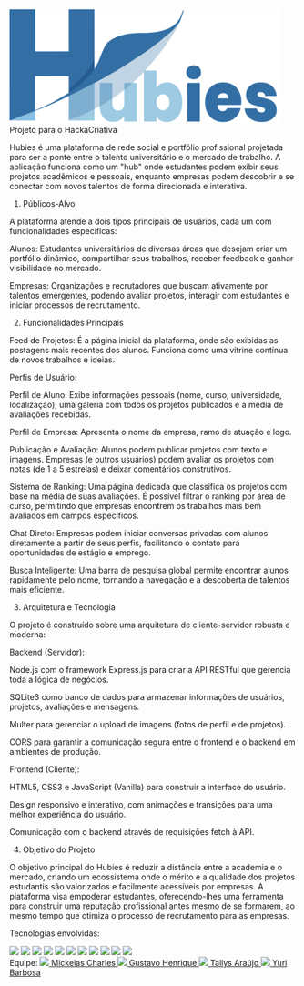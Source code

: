 <div> 
  <img height="200cm" src="/public/imagens/Letreiro.png"/>
</div>
Projeto para o HackaCriativa

Hubies é uma plataforma de rede social e portfólio profissional projetada para ser a ponte entre o talento universitário e o mercado de trabalho. A aplicação funciona como um "hub" onde estudantes podem exibir seus projetos acadêmicos e pessoais, enquanto empresas podem descobrir e se conectar com novos talentos de forma direcionada e interativa.

1. Públicos-Alvo

A plataforma atende a dois tipos principais de usuários, cada um com funcionalidades específicas:

Alunos: Estudantes universitários de diversas áreas que desejam criar um portfólio dinâmico, compartilhar seus trabalhos, receber feedback e ganhar visibilidade no mercado.

Empresas: Organizações e recrutadores que buscam ativamente por talentos emergentes, podendo avaliar projetos, interagir com estudantes e iniciar processos de recrutamento.

2. Funcionalidades Principais

Feed de Projetos: É a página inicial da plataforma, onde são exibidas as postagens mais recentes dos alunos. Funciona como uma vitrine contínua de novos trabalhos e ideias.

Perfis de Usuário:

Perfil de Aluno: Exibe informações pessoais (nome, curso, universidade, localização), uma galeria com todos os projetos publicados e a média de avaliações recebidas.

Perfil de Empresa: Apresenta o nome da empresa, ramo de atuação e logo.

Publicação e Avaliação: Alunos podem publicar projetos com texto e imagens. Empresas (e outros usuários) podem avaliar os projetos com notas (de 1 a 5 estrelas) e deixar comentários construtivos.

Sistema de Ranking: Uma página dedicada que classifica os projetos com base na média de suas avaliações. É possível filtrar o ranking por área de curso, permitindo que empresas encontrem os trabalhos mais bem avaliados em campos específicos.

Chat Direto: Empresas podem iniciar conversas privadas com alunos diretamente a partir de seus perfis, facilitando o contato para oportunidades de estágio e emprego.

Busca Inteligente: Uma barra de pesquisa global permite encontrar alunos rapidamente pelo nome, tornando a navegação e a descoberta de talentos mais eficiente.

3. Arquitetura e Tecnologia

O projeto é construído sobre uma arquitetura de cliente-servidor robusta e moderna:

Backend (Servidor):

Node.js com o framework Express.js para criar a API RESTful que gerencia toda a lógica de negócios.

SQLite3 como banco de dados para armazenar informações de usuários, projetos, avaliações e mensagens.

Multer para gerenciar o upload de imagens (fotos de perfil e de projetos).

CORS para garantir a comunicação segura entre o frontend e o backend em ambientes de produção.

Frontend (Cliente):

HTML5, CSS3 e JavaScript (Vanilla) para construir a interface do usuário.

Design responsivo e interativo, com animações e transições para uma melhor experiência do usuário.

Comunicação com o backend através de requisições fetch à API.

4. Objetivo do Projeto

O objetivo principal do Hubies é reduzir a distância entre a academia e o mercado, criando um ecossistema onde o mérito e a qualidade dos projetos estudantis são valorizados e facilmente acessíveis por empresas. A plataforma visa empoderar estudantes, oferecendo-lhes uma ferramenta para construir uma reputação profissional antes mesmo de se formarem, ao mesmo tempo que otimiza o processo de recrutamento para as empresas.
    
Tecnologias envolvidas: 
<div>  
  <img height="35cm" src="https://upload.wikimedia.org/wikipedia/commons/thumb/6/61/HTML5_logo_and_wordmark.svg/2048px-HTML5_logo_and_wordmark.svg.png"/>
  <img height="35cm" src="https://upload.wikimedia.org/wikipedia/commons/thumb/d/d5/CSS3_logo_and_wordmark.svg/1200px-CSS3_logo_and_wordmark.svg.png"/>
  <img height="35cm" src="https://upload.wikimedia.org/wikipedia/commons/6/6a/JavaScript-logo.png"/>
  <img height="35cm" src="https://upload.wikimedia.org/wikipedia/commons/8/87/Sql_data_base_with_logo.png"/>
  <img height="35cm" src="https://cdn-1.webcatalog.io/catalog/font-awesome/font-awesome-icon-filled-256.png?v=1714774397304"/>
  <img height="35cm" src="https://lh7-us.googleusercontent.com/16b_dSDTkhZe2KDWBjdYpj_rC01XZiPEGMw1crDk7qpuoI9eCOw4uHrUKAatApDT3MvHMjxYMfnGo2SEt-S1C_496zGgqR3yNgL_VioQlwGCRZgKiOq-uztLYJVxhDjja_8Zlf9H_SAJt-KVHlAvzw"/>
  <img height="35cm" src="https://cdn.freebiesupply.com/logos/large/2x/nodejs-1-logo-png-transparent.png"/>
  <img height="35cm" src="https://img.icons8.com/color/512/express-js.png"/>
  <img height="35cm" src="https://upload.wikimedia.org/wikipedia/commons/thumb/c/c8/Axios_logo_%282020%29.svg/2560px-Axios_logo_%282020%29.svg.png"/>
  <img height="35cm" src="https://download.logo.wine/logo/SQLite/SQLite-Logo.wine.png"/>
  <img height="35cm" src="https://s3.amazonaws.com/appforest_uf/f1614743655848x138438508074741460/brasilapi-logo-small.png"/>
</div>

<div>
Equipe:
  <a href="https://www.linkedin.com/in/mickeiascharles/">
  <img height="50cm" src="https://brandlogos.net/wp-content/uploads/2016/06/linkedin-logo.png"/>
  Mickeias Charles
  <a href="https://www.linkedin.com/in/gustavo-henrique-0a737229b/">
  <img height="50cm" src="https://brandlogos.net/wp-content/uploads/2016/06/linkedin-logo.png"/>
  Gustavo Henrique
  <a href="https://www.linkedin.com/in/tallysaraujo/">
  <img height="50cm" src="https://brandlogos.net/wp-content/uploads/2016/06/linkedin-logo.png"/>
  Tallys Araújo
  <a href="https://www.linkedin.com/in/yuri-barbosa-386464295/?utm_source=share&utm_campaign=share_via&utm_content=profile&utm_medium=ios_app">
  <img height="50cm" src="https://brandlogos.net/wp-content/uploads/2016/06/linkedin-logo.png"/>
  Yuri Barbosa
</div>
